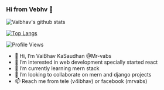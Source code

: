 <!--
**Mr-vabs** is a ✨ _special_ ✨ repository because its `README.md` (this file) appears on your GitHub profile.-->

### Hi from Vebhv 👋

<!-- **Mr-vabs** is a ✨ _special_ ✨ repository because its `README.md` (this file) appears on your GitHub profile. -->
![Vaibhav's github stats](https://github-readme-stats.vercel.app/api?username=Mr-vabs&show_icons=true&theme=radical)

[![Top Langs](https://github-readme-stats.vercel.app/api/top-langs/?username=Mr-vabs)](https://github.com/Mr-vabs/github-readme-stats)

![Profile Views](https://komarev.com/ghpvc/?username=Mr-vabs&color=88b04b&style=for-the-badge&label=PROFILE+VIEWS)


<!--Here are some ideas to get you started:-->

- 👋 Hi, I’m VaiBhav KaSaudhan @Mr-vabs
- 👀 I’m interested in web development specially started react
- 🌱 I’m currently learning mern stack
- 💞️ I’m looking to collaborate on mern and django projects
- 📫 Reach me from tele (v4ibhav) or facebook (mrvabs)

<!---
Mr-vabs/Mr-vabs is a ✨ special ✨ repository because its `README.md` (this file) appears on your GitHub profile.
You can click the Preview link to take a look at your changes.
--->

